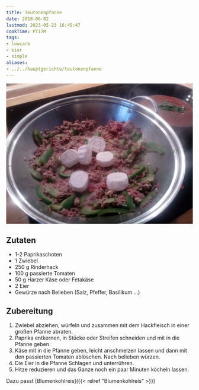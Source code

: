 ```yaml
---
title: Teutonenpfanne
date: 2018-06-02
lastmod: 2023-05-23 16:45:47
cookTime: PT17M
tags:
- lowcarb
- eier
- simple
aliases:
- ../../hauptgerichte/teutonenpfanne
---
```


![](/img/teutonenpfanne.webp)

## Zutaten
- 1-2 Paprikaschoten
- 1 Zwiebel
- 250 g Rinderhack
- 100 g passierte Tomaten
- 50 g Harzer Käse oder Fetakäse
- 2 Eier
- Gewürze nach Belieben (Salz, Pfeffer, Basilikum ...)

## Zubereitung
1. Zwiebel abziehen, würfeln und zusammen mit dem Hackfleisch in einer großen Pfanne abraten.
2. Paprika entkernen, in Stücke oder Streifen schneiden und mit in die Pfanne geben.
3. Käse mit in die Pfanne geben, leicht anschmelzen lassen und dann mit den passierten Tomaten ablöschen. Nach belieben würzen.
4. Die Eier in die Pfanne Schlagen und unterrühren.
5. Hitze reduzieren und das Ganze noch ein paar Minuten köcheln lassen.

Dazu passt [Blumenkohlreis]({{< relref "Blumenkohlreis" >}})
